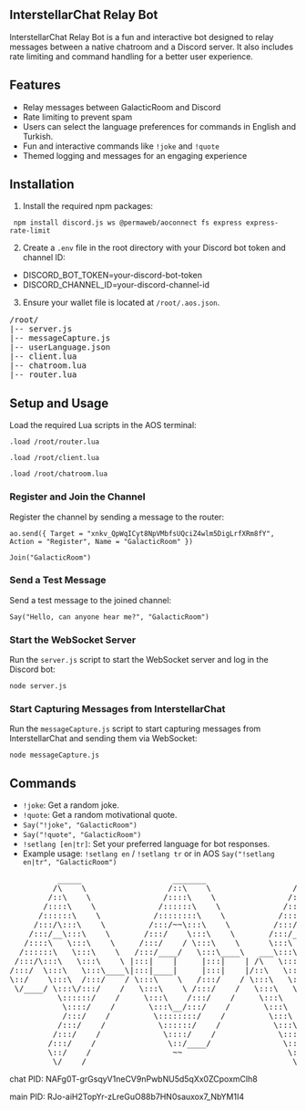 <div>

## InterstellarChat Relay Bot

InterstellarChat Relay Bot is a fun and interactive bot designed 
to relay messages between a native chatroom and a Discord server.
It also includes rate limiting and command handling for a better user experience.

## Features

- Relay messages between GalacticRoom and Discord
- Rate limiting to prevent spam
- Users can select the language preferences for commands in English and Turkish.
- Fun and interactive commands like `!joke` and `!quote`
- Themed logging and messages for an engaging experience


## Installation

1. Install the required npm packages:


  ` npm install discord.js ws @permaweb/aoconnect fs express express-rate-limit`


2. Create a `.env` file in the root directory with your Discord bot token and channel ID:


  - DISCORD_BOT_TOKEN=your-discord-bot-token
  - DISCORD_CHANNEL_ID=your-discord-channel-id


3. Ensure your wallet file is located at `/root/.aos.json`.

<pre>/root/
|-- server.js
|-- messageCapture.js
|-- userLanguage.json
|-- client.lua
|-- chatroom.lua
|-- router.lua
</pre>

## Setup and Usage

Load the required Lua scripts in the AOS terminal:


`.load /root/router.lua`

`.load /root/client.lua`

`.load /root/chatroom.lua`


### Register and Join the Channel

Register the channel by sending a message to the router:


`ao.send({ Target = "xnkv_QpWqICyt8NpVMbfsUQciZ4wlm5DigLrfXRm8fY", Action = "Register", Name = "GalacticRoom" })`

`Join("GalacticRoom")`


### Send a Test Message

Send a test message to the joined channel:


`Say("Hello, can anyone hear me?", "GalacticRoom")`


### Start the WebSocket Server

Run the `server.js` script to start the WebSocket server and log in the Discord bot:


`node server.js`


### Start Capturing Messages from InterstellarChat

Run the `messageCapture.js` script to start capturing messages from InterstellarChat and sending them via WebSocket:


`node messageCapture.js`


## Commands

- `!joke`: Get a random joke. 
- `!quote`: Get a random motivational quote. 
- `Say("!joke", "GalacticRoom")`
- `Say("!quote", "GalacticRoom")`
- `!setlang [en|tr]`: Set your preferred language for bot responses.
-  Example usage: `!setlang en` / `!setlang tr` or in AOS `Say("!setlang en|tr", "GalacticRoom")`
</div>

<div style="text-align: center;">
  <pre>
          _____                   _______                   _____
         /\    \                 /::\    \                 /\    \
        /::\    \               /::::\    \               /::\    \
       /::::\    \             /::::::\    \             /::::\    \
      /::::::\    \           /::::::::\    \           /::::::\    \
     /:::/\:::\    \         /:::/~~\:::\    \         /:::/\:::\    \
    /:::/__\:::\    \       /:::/    \:::\    \       /:::/__\:::\    \
   /::::\   \:::\    \     /:::/    / \:::\    \      \:::\   \:::\    \
  /::::::\   \:::\    \   /:::/____/   \:::\____\   ___\:::\   \:::\    \
 /:::/\:::\   \:::\    \ |:::|    |     |:::|    | /\   \:::\   \:::\    \
/:::/  \:::\   \:::\____\|:::|____|     |:::|    |/::\   \:::\   \:::\____\
\::/    \:::\  /:::/    / \:::\    \   /:::/    / \:::\   \:::\   \::/    /
 \/____/ \:::\/:::/    /   \:::\    \ /:::/    /   \:::\   \:::\   \/____/
          \::::::/    /     \:::\    /:::/    /     \:::\   \:::\    \
           \::::/    /       \:::\__/:::/    /       \:::\   \:::\____\
           /:::/    /         \::::::::/    /         \:::\  /:::/    /
          /:::/    /           \::::::/    /           \:::\/:::/    /
         /:::/    /             \::::/    /             \::::::/    /
        /:::/    /               \::/____/               \::::/    /
        \::/    /                 ~~                      \::/    /
         \/____/                                           \/____/
</pre>
</div>
chat PID: NAFg0T-grGsqyV1neCV9nPwbNU5d5qXx0ZCpoxmClh8

main PID: RJo-aiH2TopYr-zLreGuO88b7HN0sauxox7_NbYM1I4
